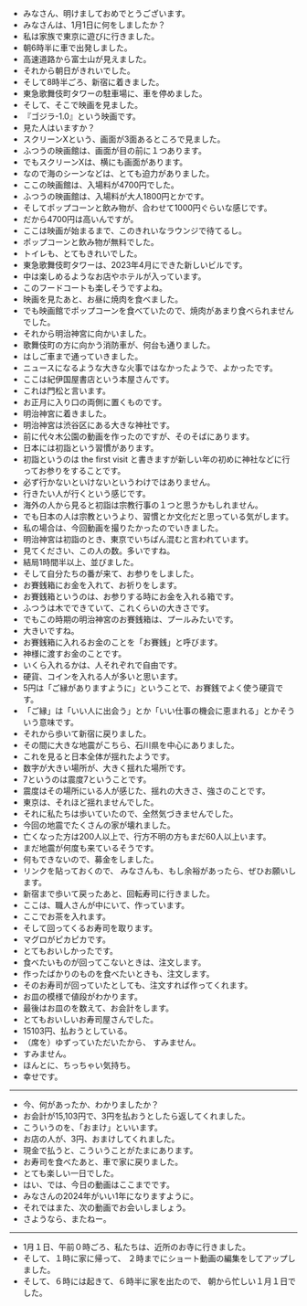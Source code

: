 + みなさん、明けましておめでとうございます。
+ みなさんは、1月1日に何をしましたか？
+ 私は家族で東京に遊びに行きました。
+ 朝6時半に車で出発しました。
+ 高速道路から富士山が見えました。
+ それから朝日がきれいでした。
+ そして8時半ごろ、新宿に着きました。
+ 東急歌舞伎町タワーの駐車場に、車を停めました。
+ そして、そこで映画を見ました。
+ 『ゴジラ-1.0』という映画です。
+ 見た人はいますか？
+ スクリーンXという、画面が3面あるところで見ました。
+ ふつうの映画館は、画面が目の前に１つあります。
+ でもスクリーンXは、横にも画面があります。
+ なので海のシーンなどは、とても迫力がありました。
+ ここの映画館は、入場料が4700円でした。
+ ふつうの映画館は、入場料が大人1800円とかです。
+ そしてポップコーンと飲み物が、合わせて1000円ぐらいな感じです。
+ だから4700円は高いんですが。
+ ここは映画が始まるまで、このきれいなラウンジで待てるし。
+ ポップコーンと飲み物が無料でした。
+ トイレも、とてもきれいでした。
+ 東急歌舞伎町タワーは、2023年4月にできた新しいビルです。
+ 中は楽しめるようなお店やホテルが入っています。
+ このフードコートも楽しそうですよね。
+ 映画を見たあと、お昼に焼肉を食べました。
+ でも映画館でポップコーンを食べていたので、焼肉があまり食べられませんでした。
+ それから明治神宮に向かいました。
+ 歌舞伎町の方に向かう消防車が、何台も通りました。
+ はしご車まで通っていきました。
+ ニュースになるような大きな火事ではなかったようで、よかったです。
+ ここは紀伊国屋書店という本屋さんです。
+ これは門松と言います。
+ お正月に入り口の両側に置くものです。
+ 明治神宮に着きました。
+ 明治神宮は渋谷区にある大きな神社です。
+ 前に代々木公園の動画を作ったのですが、そのそばにあります。
+ 日本には初詣という習慣があります。
+ 初詣というのは the first visit と書きますが新しい年の初めに神社などに行ってお参りをすることです。
+ 必ず行かないといけないというわけではありません。
+ 行きたい人が行くという感じです。
+ 海外の人から見ると初詣は宗教行事の１つと思うかもしれません。
+ でも日本の人は宗教というより、習慣とか文化だと思っている気がします。
+ 私の場合は、今回動画を撮りたかったのでいきました。
+ 明治神宮は初詣のとき、東京でいちばん混むと言われています。
+ 見てください、この人の数。多いですね。
+ 結局1時間半以上、並びました。
+ そして自分たちの番が来て、お参りをしました。
+ お賽銭箱にお金を入れて、お祈りをします。
+ お賽銭箱というのは、お参りする時にお金を入れる箱です。
+ ふつうは木でできていて、これくらいの大きさです。
+ でもこの時期の明治神宮のお賽銭箱は、プールみたいです。
+ 大きいですね。
+ お賽銭箱に入れるお金のことを「お賽銭」と呼びます。
+ 神様に渡すお金のことです。
+ いくら入れるかは、人それぞれで自由です。
+ 硬貨、コインを入れる人が多いと思います。
+ 5円は「ご縁がありますように」ということで、お賽銭でよく使う硬貨です。
+ 「ご縁」は「いい人に出会う」とか「いい仕事の機会に恵まれる」とかそういう意味です。
+ それから歩いて新宿に戻りました。
+ その間に大きな地震がこちら、石川県を中心にありました。
+ これを見ると日本全体が揺れたようです。
+ 数字が大きい場所が、大きく揺れた場所です。
+ 7というのは震度7ということです。
+ 震度はその場所にいる人が感じた、揺れの大きさ、強さのことです。
+ 東京は、それほど揺れませんでした。
+ それに私たちは歩いていたので、全然気づきませんでした。
+ 今回の地震でたくさんの家が壊れました。
+ 亡くなった方は200人以上で、行方不明の方もまだ60人以上います。
+ まだ地震が何度も来ているそうです。
+ 何もできないので、募金をしました。
+ リンクを貼っておくので、 みなさんも、もし余裕があったら、ぜひお願いします。
+ 新宿まで歩いて戻ったあと、回転寿司に行きました。
+ ここは、職人さんが中にいて、作っています。
+ ここでお茶を入れます。
+ そして回ってくるお寿司を取ります。
+ マグロがピカピカです。
+ とてもおいしかったです。
+ 食べたいものが回ってこないときは、注文します。
+ 作ったばかりのものを食べたいときも、注文します。
+ そのお寿司が回っていたとしても、注文すれば作ってくれます。
+ お皿の模様で値段がわかります。
+ 最後はお皿のを数えて、お会計をします。
+ とてもおいしいお寿司屋さんでした。
+ 15103円、払おうとしている。
+ （席を）ゆずっていただいたから、 すみません。
+ すみません。
+ ほんとに、ちっちゃい気持ち。
+ 幸せです。

---

+ 今、何があったか、わかりましたか？
+ お会計が15,103円で、3円を払おうとしたら返してくれました。
+ こういうのを、「おまけ」といいます。
+ お店の人が、3円、おまけしてくれました。
+ 現金で払うと、こういうことがたまにあります。
+ お寿司を食べたあと、車で家に戻りました。
+ とても楽しい一日でした。
+ はい、では、今日の動画はここまでです。
+ みなさんの2024年がいい1年になりますように。
+ それではまた、次の動画でお会いしましょう。
+ さようなら、またねー。

---

+ 1月１日、午前０時ごろ、私たちは、近所のお寺に行きました。
+ そして、１時に家に帰って、 ２時までにショート動画の編集をしてアップしました。
+ そして、６時には起きて、６時半に家を出たので、 朝から忙しい１月１日でした。